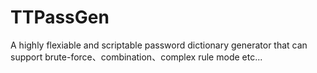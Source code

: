 # TTPassGen
A highly flexiable and scriptable password dictionary generator that can support brute-force、combination、complex rule mode etc...
